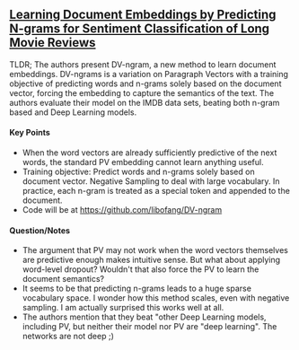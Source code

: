 ## [Learning Document Embeddings by Predicting N-grams for Sentiment Classification of Long Movie Reviews](http://arxiv.org/abs/1512.08183)

TLDR; The authors present DV-ngram, a new method to learn document embeddings. DV-ngrams is a variation on Paragraph Vectors with a training objective of predicting words and n-grams solely based on the document vector, forcing the embedding to capture the semantics of the text. The authors evaluate their model on the IMDB data sets, beating both n-gram based and Deep Learning models.

#### Key Points

- When the word vectors are already sufficiently predictive of the next words, the standard PV embedding cannot learn anything useful.
- Training objective: Predict words and n-grams solely based on document vector. Negative Sampling to deal with large vocabulary. In practice, each n-gram is treated as a special token and appended to the document.
- Code will be at https://github.com/libofang/DV-ngram


#### Question/Notes

- The argument that PV may not work when the word vectors themselves are predictive enough makes intuitive sense. But what about applying word-level dropout? Wouldn't that also force the PV to learn the document semantics?
- It seems to be that predicting n-grams leads to a huge sparse vocabulary space. I wonder how this method scales, even with negative sampling. I am actually surprised this works well at all.
- The authors mention that they beat "other Deep Learning models, including PV, but neither their model nor PV are "deep learning". The networks are not deep ;)